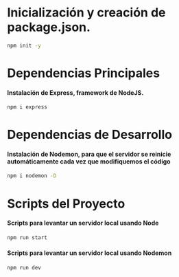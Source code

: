 # Inicialización y creación de package.json.
```bash
npm init -y
``` 

# Dependencias Principales

#### Instalación de Express, framework de NodeJS.
```bash
npm i express
``` 
# Dependencias de Desarrollo

#### Instalación de Nodemon, para que el servidor se reinicie automáticamente cada vez que modifiquemos el código
```bash
npm i nodemon -D
``` 

# Scripts del Proyecto

#### Scripts para levantar un servidor local usando Node
```bash
npm run start
``` 

#### Scripts para levantar un servidor local usando Nodemon
```bash
npm run dev
``` 
